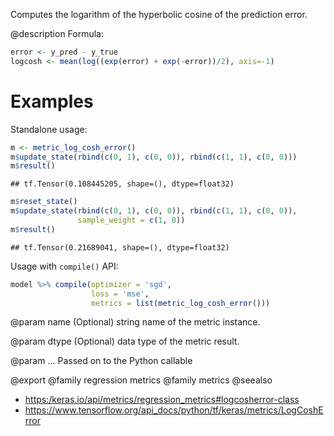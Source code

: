 Computes the logarithm of the hyperbolic cosine of the prediction error.

@description
Formula:


```r
error <- y_pred - y_true
logcosh <- mean(log((exp(error) + exp(-error))/2), axis=-1)
```

# Examples
Standalone usage:


```r
m <- metric_log_cosh_error()
m$update_state(rbind(c(0, 1), c(0, 0)), rbind(c(1, 1), c(0, 0)))
m$result()
```

```
## tf.Tensor(0.108445205, shape=(), dtype=float32)
```

```r
m$reset_state()
m$update_state(rbind(c(0, 1), c(0, 0)), rbind(c(1, 1), c(0, 0)),
               sample_weight = c(1, 0))
m$result()
```

```
## tf.Tensor(0.21689041, shape=(), dtype=float32)
```

Usage with `compile()` API:


```r
model %>% compile(optimizer = 'sgd',
                  loss = 'mse',
                  metrics = list(metric_log_cosh_error()))
```

@param name
(Optional) string name of the metric instance.

@param dtype
(Optional) data type of the metric result.

@param ...
Passed on to the Python callable

@export
@family regression metrics
@family metrics
@seealso
+ <https:/keras.io/api/metrics/regression_metrics#logcosherror-class>
+ <https://www.tensorflow.org/api_docs/python/tf/keras/metrics/LogCoshError>

